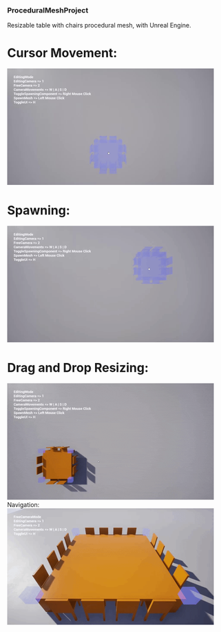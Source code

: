 ### ProceduralMeshProject
Resizable table with chairs procedural mesh, with Unreal Engine.

# Cursor Movement:
![](Gifs/Cursor_Movement.gif)
# Spawning:
![](Gifs/Spawning.gif)
# Drag and Drop Resizing:
![](Gifs/Drag_and_Drop_Resizing.gif)
Navigation:
![](Gifs/Navigation.gif)
